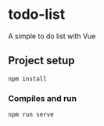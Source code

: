 # todo-list

A simple to do list with Vue

## Project setup
```
npm install
```

### Compiles and run
```
npm run serve
```

